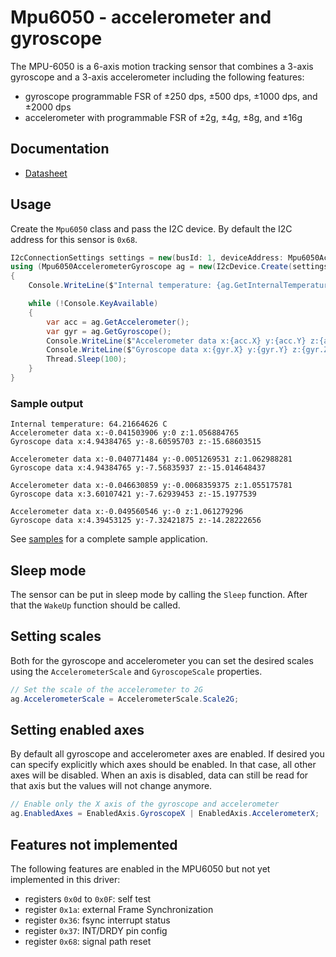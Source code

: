 ﻿# Mpu6050 - accelerometer and gyroscope

The MPU-6050 is a 6-axis motion tracking sensor that combines a 3-axis gyroscope and a 3-axis accelerometer including the following features:

- gyroscope programmable FSR of ±250 dps, ±500 dps, ±1000 dps, and ±2000 dps
- accelerometer with programmable FSR of ±2g, ±4g, ±8g, and ±16g

## Documentation

- [Datasheet](https://invensense.tdk.com/wp-content/uploads/2015/02/MPU-6000-Datasheet1.pdf)

## Usage

Create the `Mpu6050` class and pass the I2C device. By default the I2C address for this sensor is `0x68`.

```csharp
I2cConnectionSettings settings = new(busId: 1, deviceAddress: Mpu6050AccelerometerGyroscope.DefaultI2cAddress);
using (Mpu6050AccelerometerGyroscope ag = new(I2cDevice.Create(settings)))
{
    Console.WriteLine($"Internal temperature: {ag.GetInternalTemperature().DegreesCelsius} C");

    while (!Console.KeyAvailable)
    {
        var acc = ag.GetAccelerometer();
        var gyr = ag.GetGyroscope();
        Console.WriteLine($"Accelerometer data x:{acc.X} y:{acc.Y} z:{acc.Z}");
        Console.WriteLine($"Gyroscope data x:{gyr.X} y:{gyr.Y} z:{gyr.Z}\n");
        Thread.Sleep(100);
    }
}
```

### Sample output

```text
Internal temperature: 64.21664626 C
Accelerometer data x:-0.041503906 y:0 z:1.056884765
Gyroscope data x:4.94384765 y:-8.60595703 z:-15.68603515

Accelerometer data x:-0.040771484 y:-0.0051269531 z:1.062988281
Gyroscope data x:4.94384765 y:-7.56835937 z:-15.014648437

Accelerometer data x:-0.046630859 y:-0.0068359375 z:1.055175781
Gyroscope data x:3.60107421 y:-7.62939453 z:-15.1977539

Accelerometer data x:-0.049560546 y:-0 z:1.061279296
Gyroscope data x:4.39453125 y:-7.32421875 z:-14.28222656
```

See [samples](samples) for a complete sample application.

## Sleep mode

The sensor can be put in sleep mode by calling the `Sleep` function. After that the `WakeUp` function should be called.

## Setting scales

Both for the gyroscope and accelerometer you can set the desired scales using the `AccelerometerScale` and `GyroscopeScale`
properties.

```csharp
// Set the scale of the accelerometer to 2G
ag.AccelerometerScale = AccelerometerScale.Scale2G;
```

## Setting enabled axes

By default all gyroscope and accelerometer axes are enabled. If desired you can specify explicitly which axes should be enabled.
In that case, all other axes will be disabled. When an axis is disabled, data can still be read for that axis but the values will not
change anymore.

```csharp
// Enable only the X axis of the gyroscope and accelerometer
ag.EnabledAxes = EnabledAxis.GyroscopeX | EnabledAxis.AccelerometerX;
```

## Features not implemented

The following features are enabled in the MPU6050 but not yet implemented in this driver:

- registers `0x0d` to `0x0F`: self test
- register `0x1a`: external Frame Synchronization
- register `0x36`: fsync interrupt status
- register `0x37`: INT/DRDY pin config
- register `0x68`: signal path reset
